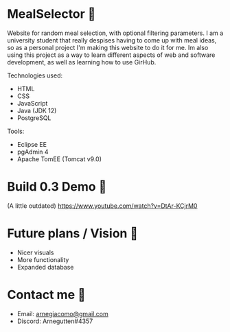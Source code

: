 # MealSelector 🌮
Website for random meal selection, with optional filtering parameters. 
I am a university student that really despises having to come up with meal ideas, so as a personal project I'm making this website to do it for me. Im also using this project as a way to learn different aspects of web and software development, as well as learning how to use GirHub. 

Technologies used:
- HTML
- CSS
- JavaScript
- Java (JDK 12)
- PostgreSQL

Tools:
- Eclipse EE
- pgAdmin 4
- Apache TomEE (Tomcat v9.0)

# Build 0.3 Demo 🔨
(A little outdated)
https://www.youtube.com/watch?v=DtAr-KCjrM0

# Future plans / Vision 🚀
- Nicer visuals
- More functionality
- Expanded database

# Contact me 👋
- Email: arnegiacomo@gmail.com
- Discord: Arnegutten#4357
